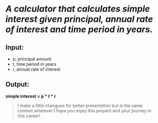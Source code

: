 # *A calculator that calculates simple interest given principal, annual rate of interest and time period in years.*

## Input:
  * p, principal amount
  * t, time period in years
  * r, annual rate of interest
## Output:
  **simple interest = p * t * r**

  > I make a little changues for better presentation but is the same content whatever
  > I hope you enjoy this proyect and your journey in this career!
